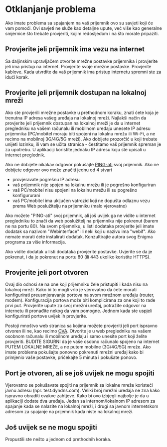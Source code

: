 # Otklanjanje problema
Ako imate problema sa spajanjem na vaš prijemnik ovo su savjeti koji će vam pomoći. Ovi savjeti ne služe kao detaljne upute, već više kao generalne smjernice što trebate provjeriti, kojim redosljedom i na što morate pripaziti.

## Provjerite jeli prijemnik ima vezu na internet
Sa daljinskim upravljačem otvorite mrežne postavke prijemnika i provjerite jeli ima pristup na internet. Provjerite svoje mrežne postavke. Provjerite kablove. Kada utvrdite da vaš prijemnik ima pristup internetu spremni ste za idući korak.

## Provjerite jeli prijemnik dostupan na lokalnoj mreži
Ako ste provjerili mrežne postavke u prethodnom koraku, znati ćete koja je trenutna IP adresa vašeg uređaja na lokalnoj mreži. Najlakši način da provjerite jeli prijemnik dostupan na lokalnoj mreži je da u internet pregledniku na vašem računalu ili mobilnom uređaju unesete IP adresu prijemnika (PC/mobitel moraju biti spojeni na lokalnu mrežu ili Wi-Fi, a ne recimo na mobilnoj 3G/4G/5G mreži).
Ako dobijete prozorčić u koji trebate unijeti lozinku, ili vam se učita stranica - čestitamo vaš prijemnik spreman je za upotrebu. U aplikaciji koristite jednaku IP adresu koju ste upisali u internet preglednik.

Ako ne dobijete nikakav odgovor pokušajte [PING-ati](https://en.wikipedia.org/wiki/Ping_networking_utility) svoj prijemnik. Ako ne dobijete odgovor ovo može značiti jednu od 4 stvari

- provjeravate pogrešnu IP adresu
- vaš prijemnik nije spojen na lokalnu mrežu ili je pogrešno konfiguriran
- vaš PC/mobitel nisu spojeni na lokalnu mrežu ili su pogrešno konfigururani
- vaš PC/mobitel ima uključen vatrozid koji ne dopušta odlaznu vezu prema Web poslužitelju na prijemniku (malo vjerovatno)

Ako možete "PING-ati" svoj prijemnik, ali još uvijek ga ne vidite u internet pregledniku to znači da web poslužitelj na prijemniku nije pokrenut (barem ne na portu 80). Na svom prijemniku, u listi dodataka provjerite jeli imate dodatak sa nazivom "Webinterface" ili neki koji u nazivu ima "webif". Ako nemate morati ćete instalirati dodatak. Konzultirajte autora svog Enigma programa za više informacija.

Ako vidite dodatak u listi dodataka provjerite postavke. Uvjerite se da je pokrenut, i da je pokrenut na portu 80 (ili 443 ukoliko koristite HTTPS).
 

## Provjerite jeli port otvoren
Ovaj dio odnosi se na one koji prijemniku žele pristupiti i kada nisu na lokalnoj mreži. Kako bi to mogli vrlo je vjerovatno da ćete morati konfigurirati preusmjeravanje portova na svom mrežnom uređaju (router, modem). Konfiguracija portova može biti komplicirana za one koji to rade prvi put. Provjerite upute za svoj mrežni uređaj, potražite odgovor na internetu ili pronađite nekog da vam pomogne. Jednom kada ste uspjeli konfigurirati portove uvijek ih provjerite.

Postoji mnoštvo web stranica sa kojima možete provjeriti jeli port ispravno otvoren ili ne, kao recimo [OVA](https://www.yougetsignal.com/tools/open-ports/).
Otvorite je u web pregledniku na vašem osobnom računalu ili mobilnom uređaju i samo unesite port koji želite provjeriti. BUDITE SIGURNI da je vaše osobno računalo spojeno na internet PUTEM LOKALNE MREŽE, a ne putem mobilne (3G/4G/5G) mreže. Ako imate problema pokušajte ponovno pokrenuti mrežni uređaj kako bi primjenio vaše postavke, pričekajte 5 minuta i pokušate ponovo.

## Port je otvoren, ali se još uvijek ne mogu spojiti
Vjerovatno se pokušavate spojiti na prijemnik sa lokalne mreže koristeći javnu adresu (npr. test.dyndns.com). Veliki broj mrežni uređaja ne zna kako ispravno obraditi ovakve zahtjeve. Kako bi ovo izbjegli najbolje je da u aplikaciji dodate dva uređaja. Jedan sa internom/lokalnom IP adresom za spajanje kada se nalazite na lokalnoj mreži, i drugi sa javnom internetskom adresom za spajanje na prijemnik kada niste na lokalnoj mreži.

## Još uvijek se ne mogu spojiti
Propustili ste nešto u jednom od prethodnih koraka.
